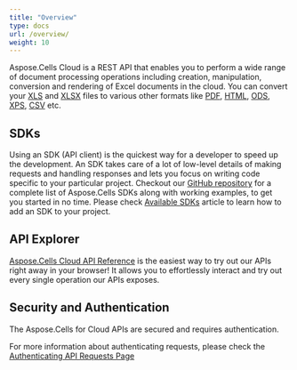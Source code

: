 ```yaml
---
title: "Overview"
type: docs
url: /overview/
weight: 10
---
```


Aspose.Cells Cloud is a REST API that enables you to perform a wide range of document processing operations including creation, manipulation, conversion and rendering of Excel documents in the cloud. You can convert your [XLS](https://docs.fileformat.com/spreadsheet/xls/) and [XLSX](https://docs.fileformat.com/spreadsheet/xlsx/) files to various other formats like [PDF](https://docs.fileformat.com/view/pdf/), [HTML](https://docs.fileformat.com/web/html/), [ODS](https://docs.fileformat.com/spreadsheet/ods/), [XPS](https://docs.fileformat.com/page-description-language/xps/), [CSV](https://docs.fileformat.com/spreadsheet/csv/) etc.

## **SDKs**
Using an SDK (API client) is the quickest way for a developer to speed up the development. An SDK takes care of a lot of low-level details of making requests and handling responses and lets you focus on writing code specific to your particular project. Checkout our [GitHub repository](https://github.com/aspose-cells-cloud) for a complete list of Aspose.Cells SDKs along with working examples, to get you started in no time. Please check [Available SDKs](/cells/available-sdks/) article to learn how to add an SDK to your project.

## **API Explorer**
[Aspose.Cells Cloud API Reference](https://apireference.aspose.cloud/cells/) is the easiest way to try out our APIs right away in your browser! It allows you to effortlessly interact and try out every single operation our APIs exposes.

## **Security and Authentication**
The Aspose.Cells for Cloud APIs are secured and requires authentication.

For more information about authenticating requests, please check the [Authenticating API Requests Page](/total/getting-started/rest-api-overview/authenticating-api-requests/)
